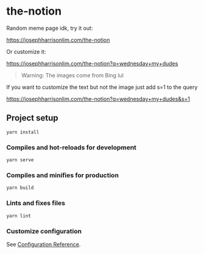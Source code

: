 # the-notion

Random meme page idk, try it out:

https://josephharrisonlim.com/the-notion

Or customize it:

https://josephharrisonlim.com/the-notion?q=wednesday+my+dudes

> Warning: The images come from Bing lul

If you want to customize the text but not the image just add s=1 to the query

https://josephharrisonlim.com/the-notion?q=wednesday+my+dudes&s=1

## Project setup
```
yarn install
```

### Compiles and hot-reloads for development
```
yarn serve
```

### Compiles and minifies for production
```
yarn build
```

### Lints and fixes files
```
yarn lint
```

### Customize configuration
See [Configuration Reference](https://cli.vuejs.org/config/).
